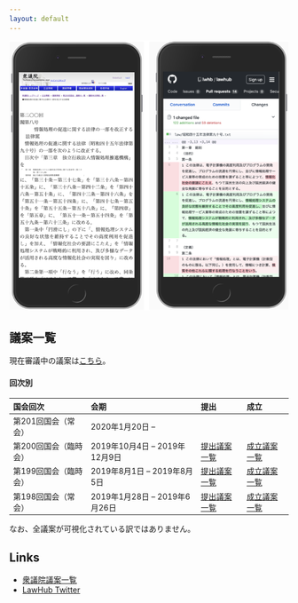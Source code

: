 ```yaml
---
layout: default
---
```


![demo](images/demo.png)

## 議案一覧
現在審議中の議案は[こちら](https://github.com/lwhb/lawhub/pulls?utf8=%E2%9C%93&q=is%3Apr+is%3Aopen+-label%3A%E6%88%90%E7%AB%8B+)。  

#### 回次別

|国会回次|会期|提出|成立|
|:---|:---|:---|:---|
|第201回国会（常会）|2020年1月20日 – | | |
|第200回国会（臨時会）|2019年10月4日 – 2019年12月9日|[提出議案一覧](https://github.com/lwhb/lawhub/pulls?utf8=%E2%9C%93&q=is%3Apr+is%3Aopen+%22%E7%AC%AC%E4%BA%8C%E3%80%87%E3%80%87%E5%9B%9E%22+in%3Atitle+)|[成立議案一覧](https://github.com/lwhb/lawhub/pulls?utf8=%E2%9C%93&q=is%3Apr+is%3Aopen+label%3A%E6%88%90%E7%AB%8B+label%3A%E7%AC%AC200%E5%9B%9E+)|
|第199回国会（臨時会）|2019年8月1日 – 2019年8月5日|[提出議案一覧](https://github.com/lwhb/lawhub/pulls?utf8=%E2%9C%93&q=is%3Apr+is%3Aopen+%22%E7%AC%AC%E4%B8%80%E4%B9%9D%E4%B9%9D%E5%9B%9E%22+in%3Atitle+)|[成立議案一覧](https://github.com/lwhb/lawhub/pulls?utf8=%E2%9C%93&q=is%3Apr+is%3Aopen+label%3A%E6%88%90%E7%AB%8B+label%3A%E7%AC%AC199%E5%9B%9E+)|
|第198回国会（常会）|2019年1月28日 – 2019年6月26日|[提出議案一覧](https://github.com/lwhb/lawhub/pulls?utf8=%E2%9C%93&q=is%3Apr+is%3Aopen+%22%E7%AC%AC%E4%B8%80%E4%B9%9D%E5%85%AB%E5%9B%9E%22+in%3Atitle+)|[成立議案一覧](https://github.com/lwhb/lawhub/pulls?utf8=%E2%9C%93&q=is%3Apr+is%3Aopen+label%3A%E6%88%90%E7%AB%8B+label%3A%E7%AC%AC198%E5%9B%9E+)|

なお、全議案が可視化されている訳ではありません。

## Links
* [衆議院議案一覧](http://www.shugiin.go.jp/internet/itdb_gian.nsf/html/gian/menu.htm)
* [LawHub Twitter](https://twitter.com/lawhubtokyo) 

